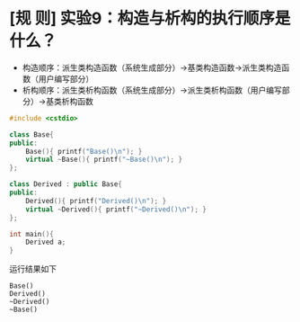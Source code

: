# [规 则] 实验9：构造与析构的执行顺序是什么？

- 构造顺序：派生类构造函数（系统生成部分）->基类构造函数->派生类构造函数（用户编写部分）
- 析构顺序：派生类析构函数（系统生成部分）->派生类析构函数（用户编写部分）->基类析构函数

```cpp
#include <cstdio>

class Base{
public:
    Base(){ printf("Base()\n"); }
    virtual ~Base(){ printf("~Base()\n"); }
};

class Derived : public Base{
public:
    Derived(){ printf("Derived()\n"); }
    virtual ~Derived(){ printf("~Derived()\n"); }
};

int main(){
    Derived a;
}
```

运行结果如下

```
Base()
Derived()
~Derived()
~Base()
```